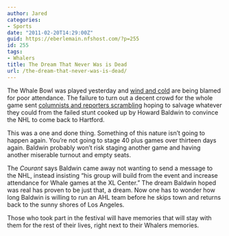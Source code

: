 ```yaml
---
author: Jared
categories:
- Sports
date: "2011-02-20T14:29:00Z"
guid: https://eberlemain.nfshost.com/?p=255
id: 255
tags:
- Whalers
title: The Dream That Never Was is Dead
url: /the-dream-that-never-was-is-dead/
---
```

<!-- wp:paragraph -->
<p>The Whale Bowl was played yesterday and <a href="https://www.courant.com/sports/hc-xpm-2011-02-19-hc-a1-whale-bowl-0220-20110219-story.html">wind and cold</a> are being blamed for poor attendance. The failure to turn out a decent crowd for the whole game sent <a href="https://www.courant.com/sports/hc-xpm-2011-02-20-hc-jacobs-whale-bowl-column-0220-20110220-story.html">columnists and reporters scrambling</a> hoping to salvage whatever they could from the failed stunt cooked up by Howard Baldwin to convince the NHL to come back to Hartford.</p>
<!-- /wp:paragraph -->

<!-- wp:paragraph -->
<p>This was a one and done thing. Something of this nature isn’t going to happen again. You’re not going to stage 40 plus games over thirteen days again. Baldwin probably won’t risk staging another game and having another miserable turnout and empty seats.</p>
<!-- /wp:paragraph -->

<!-- wp:paragraph -->
<p>The <em>Courant</em> says Baldwin came away not wanting to send a message to the NHL, instead insisting “his group will build from the event and increase attendance for Whale games at the XL Center.” The dream Baldwin hoped was real has proven to be just that, a dream. Now one has to wonder how long Baldwin is willing to run an AHL team before he skips town and returns back to the sunny shores of Los Angeles.</p>
<!-- /wp:paragraph -->

<!-- wp:paragraph -->
<p>Those who took part in the festival will have memories that will stay with them for the rest of their lives, right next to their Whalers memories.</p>
<!-- /wp:paragraph -->